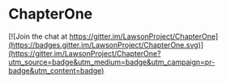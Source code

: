 # ChapterOne

[![Join the chat at https://gitter.im/LawsonProject/ChapterOne](https://badges.gitter.im/LawsonProject/ChapterOne.svg)](https://gitter.im/LawsonProject/ChapterOne?utm_source=badge&utm_medium=badge&utm_campaign=pr-badge&utm_content=badge)